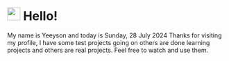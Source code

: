  <h1>
    <img src="https://emojis.slackmojis.com/emojis/images/1643510097/45343/hi.gif?1643510097" width="30"/> 
    Hello!
 </h1>
 <p>
    My name is Yeeyson and today is Sunday, 28 July 2024
    Thanks for visiting my profile, I have some test projects going on others are done learning projects and others are real projects.
    Feel free to watch and use them.
 </p>
